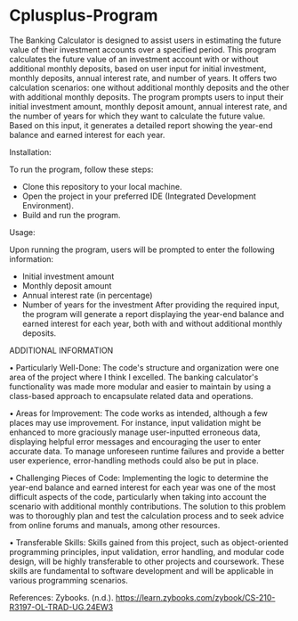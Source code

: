 # Cplusplus-Program
The Banking Calculator is designed to assist users in estimating the future value of their investment accounts over a specified period. This program calculates the future value of an investment account with or without additional monthly deposits, based on user input for initial investment, monthly deposits, annual interest rate, and number of years. It offers two calculation scenarios: one without additional monthly deposits and the other with additional monthly deposits.
The program prompts users to input their initial investment amount, monthly deposit amount, annual interest rate, and the number of years for which they want to calculate the future value. Based on this input, it generates a detailed report showing the year-end balance and earned interest for each year.

Installation:

To run the program, follow these steps:
-	Clone this repository to your local machine.
-	Open the project in your preferred IDE (Integrated Development Environment).
-	Build and run the program.
  
Usage:

Upon running the program, users will be prompted to enter the following information:
-	Initial investment amount
-	Monthly deposit amount
-	Annual interest rate (in percentage)
-	Number of years for the investment
After providing the required input, the program will generate a report displaying the year-end balance and earned interest for each year, both with and without additional monthly deposits.   

ADDITIONAL INFORMATION

• Particularly Well-Done: The code's structure and organization were one area of the project where I think I excelled. The banking calculator's functionality was made more modular and easier to maintain by using a class-based approach to encapsulate related data and operations.

• Areas for Improvement: The code works as intended, although a few places may use improvement. For instance, input validation might be enhanced to more graciously manage user-inputted erroneous data, displaying helpful error messages and encouraging the user to enter accurate data. To manage unforeseen runtime failures and provide a better user experience, error-handling methods could also be put in place.

• Challenging Pieces of Code: Implementing the logic to determine the year-end balance and earned interest for each year was one of the most difficult aspects of the code, particularly when taking into account the scenario with additional monthly contributions. The solution to this problem was to thoroughly plan and test the calculation process and to seek advice from online forums and manuals, among other resources.

• Transferable Skills: Skills gained from this project, such as object-oriented programming principles, input validation, error handling, and modular code design, will be highly transferable to other projects and coursework. These skills are fundamental to software development and will be applicable in various programming scenarios.

References: 
Zybooks. (n.d.). https://learn.zybooks.com/zybook/CS-210-R3197-OL-TRAD-UG.24EW3
